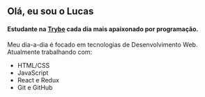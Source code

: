 ## Olá, eu sou o Lucas

#### Estudante na [Trybe][trybeLink]  cada dia mais apaixonado por programação.

Meu dia-a-dia é focado em tecnologias de Desenvolvimento Web.
Atualmente trabalhando com:
- HTML/CSS
- JavaScript
- React e Redux 
- Git e GitHub

[trybeLink]: https://www.betrybe.com/
<!--
**lucasbaq/lucasbaq** is a ✨ _special_ ✨ repository because its `README.md` (this file) appears on your GitHub profile.

Here are some ideas to get you started:

- 🔭 I’m currently working on ...
- 🌱 I’m currently learning ...
- 👯 I’m looking to collaborate on ...
- 🤔 I’m looking for help with ...
- 💬 Ask me about ...
- 📫 How to reach me: ...
- 😄 Pronouns: ...
- ⚡ Fun fact: ...
-->
